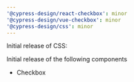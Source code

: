 ```yaml
---
'@cypress-design/react-checkbox': minor
'@cypress-design/vue-checkbox': minor
'@cypress-design/css': minor
---
```


Initial release of CSS:

Initial release of the following components

- Checkbox
